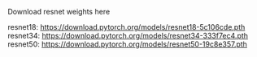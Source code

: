 Download resnet weights here

resnet18:  https://download.pytorch.org/models/resnet18-5c106cde.pth
resnet34:  https://download.pytorch.org/models/resnet34-333f7ec4.pth
resnet50:  https://download.pytorch.org/models/resnet50-19c8e357.pth